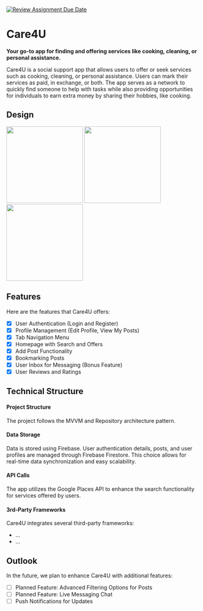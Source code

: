 [![Review Assignment Due Date](https://classroom.github.com/assets/deadline-readme-button-22041afd0340ce965d47ae6ef1cefeee28c7c493a6346c4f15d667ab976d596c.svg)](https://classroom.github.com/a/lf0EMZwr)

# Care4U

**Your go-to app for finding and offering services like cooking, cleaning, or personal assistance.**

Care4U is a social support app that allows users to offer or seek services such as cooking, cleaning, or personal assistance. Users can mark their services as paid, in exchange, or both. The app serves as a network to quickly find someone to help with tasks while also providing opportunities for individuals to earn extra money by sharing their hobbies, like cooking.

## Design
<p>
  <img src="./img/screen1.png" width="200">
  <img src="./img/screen2.png" width="200">
  <img src="./img/screen3.png" width="200">
</p>

## Features
Here are the features that Care4U offers:

- [x] User Authentication (Login and Register)
- [x] Profile Management (Edit Profile, View My Posts)
- [x] Tab Navigation Menu
- [x] Homepage with Search and Offers
- [x] Add Post Functionality
- [x] Bookmarking Posts
- [x] User Inbox for Messaging (Bonus Feature)
- [x] User Reviews and Ratings

## Technical Structure

#### Project Structure
The project follows the MVVM and Repository architecture pattern. 

#### Data Storage
Data is stored using Firebase. User authentication details, posts, and user profiles are managed through Firebase Firestore. This choice allows for real-time data synchronization and easy scalability.

#### API Calls
The app utilizes the Google Places API to enhance the search functionality for services offered by users.

#### 3rd-Party Frameworks
Care4U integrates several third-party frameworks:
- ...
- ...

## Outlook
In the future, we plan to enhance Care4U with additional features:

- [ ] Planned Feature: Advanced Filtering Options for Posts
- [ ] Planned Feature: Live Messaging Chat
- [ ] Push Notifications for Updates 

